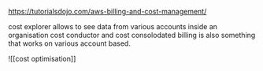https://tutorialsdojo.com/aws-billing-and-cost-management/

cost explorer allows to see data from various accounts inside an organisation
cost conductor and cost consolodated billing is also something that works on various account based.

![[cost optimisation]]

